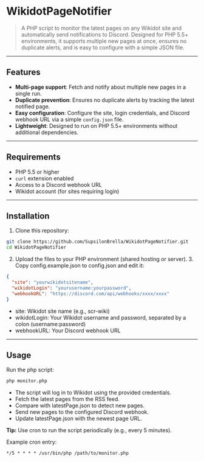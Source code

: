 # WikidotPageNotifier

> A PHP script to monitor the latest pages on any Wikidot site and automatically send notifications to Discord. Designed for PHP 5.5+ environments, it supports multiple new pages at once, ensures no duplicate alerts, and is easy to configure with a simple JSON file.

---

## Features

- **Multi-page support**: Fetch and notify about multiple new pages in a single run.
- **Duplicate prevention**: Ensures no duplicate alerts by tracking the latest notified page.
- **Easy configuration**: Configure the site, login credentials, and Discord webhook URL via a simple `config.json` file.
- **Lightweight**: Designed to run on PHP 5.5+ environments without additional dependencies.

---

## Requirements

- PHP 5.5 or higher
- `curl` extension enabled
- Access to a Discord webhook URL
- Wikidot account (for sites requiring login)

---

## Installation

1. Clone this repository:

```bash
git clone https://github.com/SupsilonBrella/WikidotPageNotifier.git
cd WikidotPageNotifier
```
2.	Upload the files to your PHP environment (shared hosting or server).
	3.	Copy config.example.json to config.json and edit it:
```json
{
  "site": "yourwikidotsitename",
  "wikidotLogin": "yourusername:yourpassword",
  "webhookURL": "https://discord.com/api/webhooks/xxxx/xxxx"
}
```
* site: Wikidot site name (e.g., scr-wiki)
* wikidotLogin: Your Wikidot username and password, separated by a colon (username:password)
* webhookURL: Your Discord webhook URL

---
## Usage
Run the php script:
```bash
php monitor.php
```
* The script will log in to Wikidot using the provided credentials.
* Fetch the latest pages from the RSS feed.
* Compare with latestPage.json to detect new pages.
* Send new pages to the configured Discord webhook.
* Update latestPage.json with the newest page URL.

**Tip:** Use cron to run the script periodically (e.g., every 5 minutes).

Example cron entry:
```cron
*/5 * * * * /usr/bin/php /path/to/monitor.php
```


